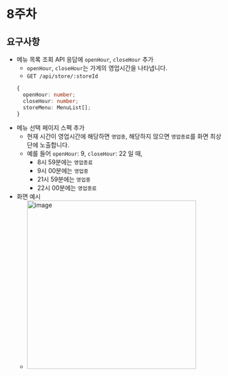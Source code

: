 # 8주차

## 요구사항

- 메뉴 목록 조회 API 응답에 `openHour`, `closeHour` 추가
  - `openHour`, `closeHour`는 가게의 영업시간을 나타냅니다.
  - `GET /api/store/:storeId`
  ```ts
  {
    openHour: number;
    closeHour: number;
    storeMenu: MenuList[];
  }
  ```
- 메뉴 선택 페이지 스펙 추가
  - 현재 시간이 영업시간에 해당하면 `영업중`, 해당하지 않으면 `영업종료`를 화면 최상단에 노출합니다.
  - 예를 들어 `openHour`: 9, `closeHour`: 22 일 때,
    - 8시 59분에는 `영업종료`
    - 9시 00분에는 `영업중`
    - 21시 59분에는 `영업중`
    - 22시 00분에는 `영업종료`
- 화면 예시
  - <img width="392" alt="image" src="https://github.com/Learning-Is-Vital-In-Development/23-18-frontend-test/assets/40662323/884fba18-6adf-4310-aeaa-117225518a4f">

